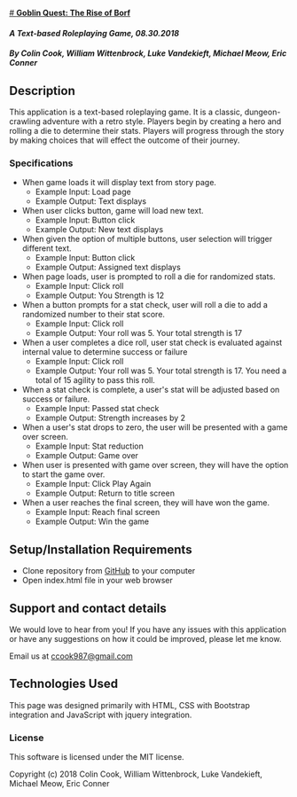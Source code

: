 [# **Goblin Quest: The Rise of Borf**](https://michaelmeow.github.io/adventure_rpg)

#### _A Text-based Roleplaying Game, 08.30.2018_

##### By Colin Cook, William Wittenbrock, Luke Vandekieft, Michael Meow, Eric Conner

## Description

This application is a text-based roleplaying game. It is a classic, dungeon-crawling adventure with a retro style. Players begin by creating a hero and rolling a die to determine their stats. Players will progress through the story by making choices that will effect the outcome of their journey.

### Specifications

* When game loads it will display text from story page.
  * Example Input: Load page
  * Example Output: Text displays
* When user clicks button, game will load new text.
  * Example Input: Button click
  * Example Output: New text displays
* When given the option of multiple buttons, user selection will trigger different text.
  * Example Input: Button click
  * Example Output: Assigned text displays
* When page loads, user is prompted to roll a die for randomized stats.
  * Example Input: Click roll
  * Example Output: You Strength is 12
* When a button prompts for a stat check, user will roll a die to add a randomized number to their stat score.
  * Example Input: Click roll
  * Example Output: Your roll was 5. Your total strength is 17
* When a user completes a dice roll, user stat check is evaluated against internal value to determine success or failure
  * Example Input: Click roll
  * Example Output: Your roll was 5. Your total strength is 17. You need a total of 15 agility to pass this roll.
* When a stat check is complete, a user's stat will be adjusted based on success or failure.
  * Example Input: Passed stat check
  * Example Output: Strength increases by 2
* When a user's stat drops to zero, the user will be presented with a game over screen.
  * Example Input: Stat reduction
  * Example Output: Game over
* When user is presented with game over screen, they will have the option to start the game over.
  * Example Input: Click Play Again
  * Example Output: Return to title screen
* When a user reaches the final screen, they will have won the game.
  * Example Input: Reach final screen
  * Example Output: Win the game

## Setup/Installation Requirements

* Clone repository from [GitHub](https://github.com/MichaelMeow/adventure_rpg.git) to your computer
* Open index.html file in your web browser

## Support and contact details

We would love to hear from you! If you have any issues with this application or have any suggestions on how it could be improved, please let me know.

Email us at [ccook987@gmail.com](mailto:ccook987@gmail.com)

## Technologies Used

This page was designed primarily with HTML, CSS with Bootstrap integration and JavaScript with jquery integration.

### License

This software is licensed under the MIT license.

Copyright (c) 2018 Colin Cook, William Wittenbrock, Luke Vandekieft, Michael Meow, Eric Conner
